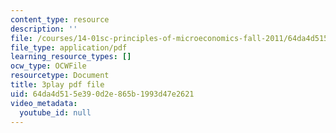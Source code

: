 ```yaml
---
content_type: resource
description: ''
file: /courses/14-01sc-principles-of-microeconomics-fall-2011/64da4d515e390d2e865b1993d47e2621_ni0aX0tUAd0.pdf
file_type: application/pdf
learning_resource_types: []
ocw_type: OCWFile
resourcetype: Document
title: 3play pdf file
uid: 64da4d51-5e39-0d2e-865b-1993d47e2621
video_metadata:
  youtube_id: null
---
```

